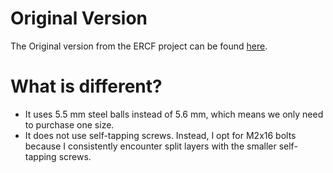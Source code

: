 # Original Version
The Original version from the ERCF project can be found [here](https://github.com/Enraged-Rabbit-Community/ERCF_v2/blob/master/Recommended_Options/Toolhead_Modifications/Stls/1_Toolhead_And_Entry_Sensors/SB_CW2_Body.stl).

# What is different?
- It uses 5.5 mm steel balls instead of 5.6 mm, which means we only need to purchase one size.
- It does not use self-tapping screws. Instead, I opt for M2x16 bolts because I consistently encounter split layers with the smaller self-tapping screws.
